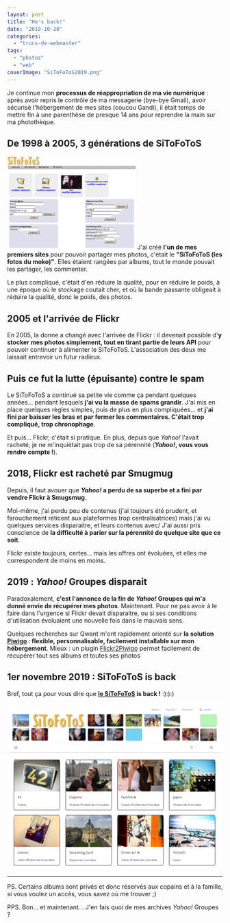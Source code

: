 ```yaml
---
layout: post
title: "He's back!"
date: "2019-10-28"
categories: 
  - "trucs-de-webmaster"
tags: 
  - "photos"
  - "web"
coverImage: "SiToFoToS2019.png"
---
```


Je continue mon **processus de réappropriation de ma vie numérique** : après avoir repris le contrôle de ma messagerie (bye-bye Gmail), avoir sécurisé l'hébergement de mes sites (coucou Gandi), il était temps de mettre fin à une parenthèse de presque 14 ans pour reprendre la main sur ma photothèque.

## De 1998 à 2005, 3 générations de SiToFoToS

![](images/2019/10/ecran1-300x218.png) J'ai créé **l'un de mes premiers sites** pour pouvoir partager mes photos, c'était le **"SiToFoToS (les fotos du moko)"**. Elles étaient rangées par albums, tout le monde pouvait les partager, les commenter.

Le plus compliqué, c'était d'en réduire la qualité, pour en réduire le poids, à une époque où le stockage coutait cher, et où la bande passante obligeait à réduire la qualité, donc le poids, des photos.

## 2005 et l'arrivée de Flickr

En 2005, la donne a changé avec l'arrivée de Flickr : il devenait possible d'**y stocker mes photos simplement, tout en tirant partie de leurs API** pour pouvoir continuer à alimenter le SiToFoToS. L'association des deux me laissait entrevoir un futur radieux.

## Puis ce fut la lutte (épuisante) contre le spam

Le SiToFoToS a continué sa petite vie comme ça pendant quelques années... pendant lesquels **j'ai vu la masse de spams grandir**. J'ai mis en place quelques règles simples, puis de plus en plus compliquées... et **j'ai fini par baisser les bras et par fermer les commentaires. C'était trop compliqué, trop chronophage**.

Et puis... Flickr, c'était si pratique. En plus, depuis que _Yahoo!_ l'avait racheté, je ne m'inquiétait pas trop de sa pérennité (**_Yahoo!_, vous vous rendre compte !**).

## 2018, Flickr est racheté par Smugmug

Depuis, il faut avouer que **_Yahoo!_ a perdu de sa superbe et a fini par vendre Flickr à Smugsmug**.

Moi-même, j'ai perdu peu de contenus (j'ai toujours été prudent, et farouchement réticent aux plateformes trop centralisatrices) mais j'ai vu quelques services disparaitre, et leurs contenus avec/ J'ai aussi pris conscience de **la difficulté à parier sur la pérennité de quelque site que ce soit**.

Flickr existe toujours, certes... mais les offres ont évoluées, et elles me correspondent de moins en moins.

## 2019 : _Yahoo!_ Groupes disparait

Paradoxalement, **c'est l'annonce de la fin de _Yahoo!_ Groupes qui m'a donné envie de récupérer mes photos**. Maintenant. Pour ne pas avoir à le faire dans l'urgence si Flickr devait disparaitre, ou si ses conditions d'utilisation évoluaient une nouvelle fois dans le mauvais sens.

Quelques recherches sur Qwant m'ont rapidement orienté sur **la solution [Piwigo](https://piwigo.org/) : flexible, personnalisable, facilement installable sur mon hébergement**. Mieux : un plugin [Flickr2Piwigo](https://piwigo.org/ext/extension_view.php?eid=612) permet facilement de récupérer tout ses albums et toutes ses photos

## 1er novembre 2019 : SiToFoToS is back

Bref, tout ça pour vous dire que **[le SiToFoToS](https://sitofotos.6x8.org) is back !** :):):)

[![](images/2019/10/SiToFoToS2019-1024x788.png)](https://sitofotos.6x8.org)

* * *

PS. Certains albums sont privés et donc réservés aux copains et à la famille, si vous voulez un accès, vous savez où me trouver ;)

PPS. Bon... et maintenant... J'en fais quoi de mes archives _Yahoo!_ Groupes ?
